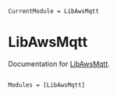 ```@meta
CurrentModule = LibAwsMqtt
```

# LibAwsMqtt

Documentation for [LibAwsMqtt](https://github.com/JuliaServices/LibAwsMqtt.jl).

```@index
```

```@autodocs
Modules = [LibAwsMqtt]
```
